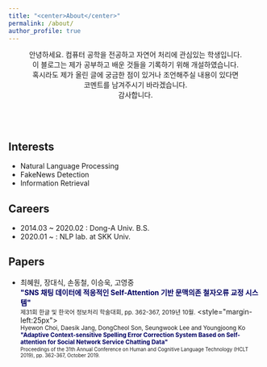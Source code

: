 ```yaml
---
title: "<center>About</center>"
permalink: /about/
author_profile: true
---
```


<!-- <div style="text-align: left"> -->
<!-- <center> <br> -->
<center> 안녕하세요. 컴퓨터 공학을 전공하고 자연어 처리에 관심있는 학생입니다. </center>
<center> 이 블로그는 제가 공부하고 배운 것들을 기록하기 위해 개설하였습니다. </center>
<center> 혹시라도 제가 올린 글에 궁금한 점이 있거나 조언해주실 내용이 있다면 </center>
<center> 코멘트를 남겨주시기 바라겠습니다. </center>
<center> 감사합니다. </center>

<!-- #### <center> 안녕하세요, 저는 컴퓨터 공학을 전공하고 있는 학생입니다. </center>
#### <center> 이 블로그는 제가 석사과정을 앞두고, 학부에서 배운 것들을 되돌아보고</center>
#### <center> 석사과정을 밟아가면서 배우는 것들을 기록하기 위해 개설하였습니다. </center>
#### <center> 감사합니다. </center> -->
<!-- </center> -->
<!-- </div> -->
<br>
<br>

<!-- <center> Hi, I'm a student majoring in computer science and interested in NLP. </center>
<center> I created this blog to record what I learned. </center>
<center> If you have any questions or advice about my posts, even for me, </center>
<center> please leave comments. Thanks. </center> -->

<!-- #### <center> Hi, I'm a student majoring in computer science. </center>
#### <center> I created this blog to record what I learned in college </center>
#### <center> before taking master's course and what I will learn in master's course. </center>
#### <center> Thanks. </center> -->
<br>

## Interests
- Natural Language Processing
- FakeNews Detection
- Information Retrieval

## Careers
- 2014.03 ~ 2020.02 : Dong-A Univ. B.S.
- 2020.01 ~ : NLP lab. at SKK Univ.

## Papers
- 최혜원, 장대식, 손동철, 이승욱, 고영중
<br><b><font color = "#000063">"SNS 채팅 데이터에 적응적인 Self-Attention 기반 문맥의존 철자오류 교정 시스템"</font></b>
<br><small>제31회 한글 및 한국어 정보처리 학술대회, pp. 362-367, 2019년 10월.</small>
<style="margin-left:25px"><small>
<br>Hyewon Choi, Daesik Jang, DongCheol Son, Seungwook Lee and Youngjoong Ko
<br><b><font color = "#000063">"Adaptive Context-sensitive Spelling Error Correction System Based on Self-attention for Social Network Service Chatting Data"</font></b>
<br><small>Proceedings of the 31th Annual Conference on Human and Cognitive Language Technology (HCLT 2019), pp. 362-367, October 2019.</small>
</style>
